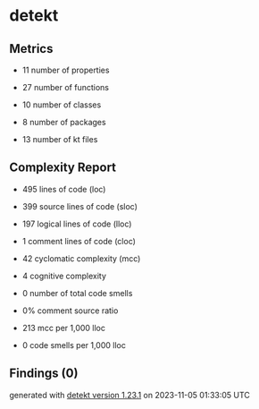 # detekt

## Metrics

* 11 number of properties

* 27 number of functions

* 10 number of classes

* 8 number of packages

* 13 number of kt files

## Complexity Report

* 495 lines of code (loc)

* 399 source lines of code (sloc)

* 197 logical lines of code (lloc)

* 1 comment lines of code (cloc)

* 42 cyclomatic complexity (mcc)

* 4 cognitive complexity

* 0 number of total code smells

* 0% comment source ratio

* 213 mcc per 1,000 lloc

* 0 code smells per 1,000 lloc

## Findings (0)

generated with [detekt version 1.23.1](https://detekt.dev/) on 2023-11-05 01:33:05 UTC
